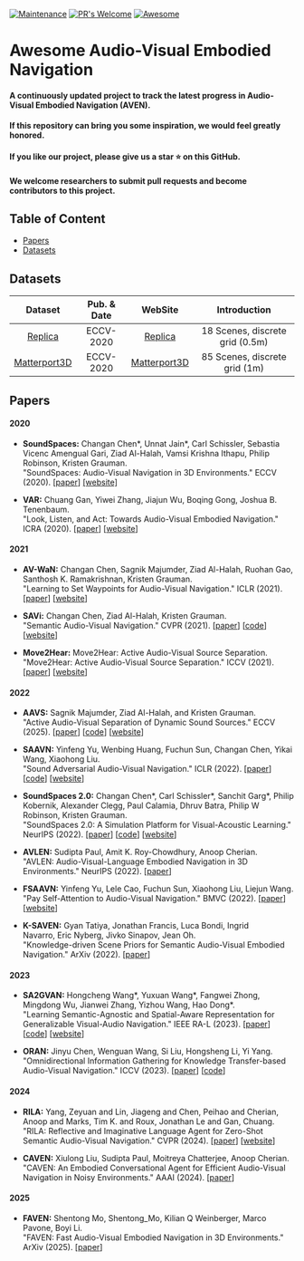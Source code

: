 [![Maintenance](https://img.shields.io/badge/Maintained%3F-yes-green.svg)](https://GitHub.com/Naereen/StrapDown.js/graphs/commit-activity) [![PR's Welcome](https://img.shields.io/badge/PRs-welcome-brightgreen.svg?style=flat)](http://makeapullrequest.com) [![Awesome](https://cdn.rawgit.com/sindresorhus/awesome/d7305f38d29fed78fa85652e3a63e154dd8e8829/media/badge.svg)](https://github.com/sindresorhus/awesome)
# Awesome Audio-Visual Embodied Navigation

#### A continuously updated project to track the latest progress in Audio-Visual Embodied Navigation (AVEN).
#### If this repository can bring you some inspiration, we would feel greatly honored.
#### If you like our project, please give us a star ⭐ on this GitHub.
#### We welcome researchers to submit pull requests and become contributors to this project.

## Table of Content

* [Papers](#papers)
* [Datasets](#datasets)

## <a name="datasets"></a> Datasets
| Dataset | Pub. & Date  | WebSite | Introduction |
|:-----:|:-----:|:-----:|:-----:|
| [Replica](https://arxiv.org/pdf/1912.11474.pdf)   |  ECCV-2020  |  [Replica](http://vision.cs.utexas.edu/projects/audio_visual_navigation/)  |  18 Scenes, discrete grid (0.5m)  |  
| [Matterport3D](https://arxiv.org/pdf/1912.11474.pdf)   |  ECCV-2020  |  [Matterport3D](http://vision.cs.utexas.edu/projects/audio_visual_navigation/)  |  85 Scenes, discrete grid (1m) |  


## <a name="papers"></a> Papers
#### 2020
- **SoundSpaces:** Changan Chen*, Unnat Jain*, Carl Schissler, Sebastia Vicenc Amengual Gari, Ziad Al-Halah, Vamsi Krishna Ithapu, Philip Robinson, Kristen Grauman.<br />
  "SoundSpaces: Audio-Visual Navigation in 3D Environments." ECCV (2020).
  [[paper](https://arxiv.org/pdf/1912.11474.pdf)] 
[[website]](http://vision.cs.utexas.edu/projects/audio_visual_navigation/)

- **VAR:** Chuang Gan, Yiwei Zhang, Jiajun Wu, Boqing Gong, Joshua B. Tenenbaum.<br />
  "Look, Listen, and Act: Towards Audio-Visual Embodied Navigation." ICRA (2020).
  [[paper](https://arxiv.org/pdf/2012.11583.pdf)] 
  [[website](http://avn.csail.mit.edu/)]

#### 2021
- **AV-WaN:** Changan Chen, Sagnik Majumder, Ziad Al-Halah, Ruohan Gao, Santhosh K. Ramakrishnan, Kristen Grauman.<br />
  "Learning to Set Waypoints for Audio-Visual Navigation." ICLR (2021).
  [[paper](https://arxiv.org/pdf/2008.09622.pdf)] 
  [[website](http://vision.cs.utexas.edu/projects/audio_visual_waypoints/)]

- **SAVi:** Changan Chen, Ziad Al-Halah, Kristen Grauman.<br />
  "Semantic Audio-Visual Navigation." CVPR (2021).
  [[paper](https://arxiv.org/pdf/2012.11583)] 
  [[code](https://github.com/facebookresearch/sound-spaces/tree/main/ss_baselines/savi)]
  [[website](http://vision.cs.utexas.edu/projects/semantic-audio-visual-navigation)]

- **Move2Hear:** Move2Hear: Active Audio-Visual Source Separation.<br />
  "Move2Hear: Active Audio-Visual Source Separation." ICCV (2021).
  [[paper](https://arxiv.org/abs/2105.07142)] 
  [[website](http://vision.cs.utexas.edu/projects/move2hear/)]


#### 2022
- **AAVS:** Sagnik Majumder, Ziad Al-Halah, and Kristen Grauman.<br />
  "Active Audio-Visual Separation of Dynamic Sound Sources." ECCV (2025).
  [[paper](https://arxiv.org/abs/2202.00850)] 
  [[code](https://github.com/SAGNIKMJR/active-av-dynamic-separation)]
[[website](https://vision.cs.utexas.edu/projects/active-av-dynamic-separation/)]

- **SAAVN:** Yinfeng Yu, Wenbing Huang, Fuchun Sun, Changan Chen, Yikai Wang, Xiaohong Liu.<br />
  "Sound Adversarial Audio-Visual Navigation." ICLR (2022).
  [[paper](https://openreview.net/pdf?id=NkZq4OEYN-)] 
  [[code](https://github.com/yyf17/SAAVN/tree/main)]
  [[website](https://yyf17.github.io/SAAVN)]

- **SoundSpaces 2.0:** Changan Chen*, Carl Schissler*, Sanchit Garg*, Philip Kobernik, Alexander Clegg, Paul Calamia, Dhruv Batra, Philip W Robinson, Kristen Grauman.<br />
  "SoundSpaces 2.0: A Simulation Platform for Visual-Acoustic Learning." NeurIPS (2022).
[[paper](https://proceedings.neurips.cc/paper_files/paper/2022/file/3a48b0eaba26ba862220a307a9edb0bb-Paper-Datasets_and_Benchmarks.pdf)] 
  [[code](https://github.com/facebookresearch/sound-spaces)]
  [[website](https://vision.cs.utexas.edu/projects/soundspaces2)]

- **AVLEN:** Sudipta Paul, Amit K. Roy-Chowdhury, Anoop Cherian.<br />
  "AVLEN: Audio-Visual-Language Embodied Navigation in 3D Environments." NeurIPS (2022).
  [[paper](https://arxiv.org/abs/2210.07940)] 

- **FSAAVN:** Yinfeng Yu, Lele Cao, Fuchun Sun, Xiaohong Liu, Liejun Wang.<br />
  "Pay Self-Attention to Audio-Visual Navigation." BMVC (2022).
  [[paper](https://arxiv.org/pdf/2210.01353.pdf)] 
  [[website](https://yyf17.github.io/FSAAVN/index.html)]

- **K-SAVEN:** Gyan Tatiya, Jonathan Francis, Luca Bondi, Ingrid Navarro, Eric Nyberg, Jivko Sinapov, Jean Oh.<br />
  "Knowledge-driven Scene Priors for Semantic Audio-Visual Embodied Navigation." ArXiv (2022).
  [[paper](https://arxiv.org/abs/2212.11345)] 

#### 2023
- **SA2GVAN:** Hongcheng Wang*, Yuxuan Wang*, Fangwei Zhong, Mingdong Wu, Jianwei Zhang, Yizhou Wang, Hao Dong*.<br />
  "Learning Semantic-Agnostic and Spatial-Aware Representation for Generalizable Visual-Audio Navigation." IEEE RA-L (2023).
  [[paper](https://arxiv.org/pdf/2304.10773.pdf)] 
  [[code](https://github.com/wwwwwyyyyyxxxxx/SA2GVAN)]
  [[website](https://sites.google.com/view/sasavan/)]

- **ORAN:** Jinyu Chen, Wenguan Wang, Si Liu, Hongsheng Li, Yi Yang.<br />
  "Omnidirectional Information Gathering for Knowledge Transfer-based Audio-Visual Navigation." ICCV (2023).
  [[paper](https://openaccess.thecvf.com/content/ICCV2023/papers/Chen_Omnidirectional_Information_Gathering_for_Knowledge_Transfer-Based_Audio-Visual_Navigation_ICCV_2023_paper.pdf)] 
  [[code](https://github.com/chenjinyubuaa/ORAN)]

#### 2024
- **RILA:** Yang, Zeyuan and Lin, Jiageng and Chen, Peihao and Cherian, Anoop and Marks, Tim K. and Roux, Jonathan Le and Gan, Chuang.<br />
  "RILA: Reflective and Imaginative Language Agent for Zero-Shot Semantic
Audio-Visual Navigation." CVPR (2024).
 [[paper](https://openaccess.thecvf.com/content/CVPR2024/papers/Yang_RILA_Reflective_and_Imaginative_Language_Agent_for_Zero-Shot_Semantic_Audio-Visual_CVPR_2024_paper.pdf)] 
  [[website](https://rila-savn.github.io/RILA)]

- **CAVEN:** Xiulong Liu, Sudipta Paul, Moitreya Chatterjee, Anoop Cherian.<br />
  "CAVEN: An Embodied Conversational Agent for Efficient Audio-Visual Navigation in Noisy Environments." AAAI (2024).
  [[paper](https://arxiv.org/abs/2306.04047)] 

#### 2025
- **FAVEN:** Shentong Mo, Shentong_Mo, Kilian Q Weinberger, Marco Pavone, Boyi Li.<br />
  "FAVEN: Fast Audio-Visual Embodied Navigation in 3D Environments." ArXiv (2025).
  [[paper](https://openreview.net/forum?id=48nAxwEyQ0)]
